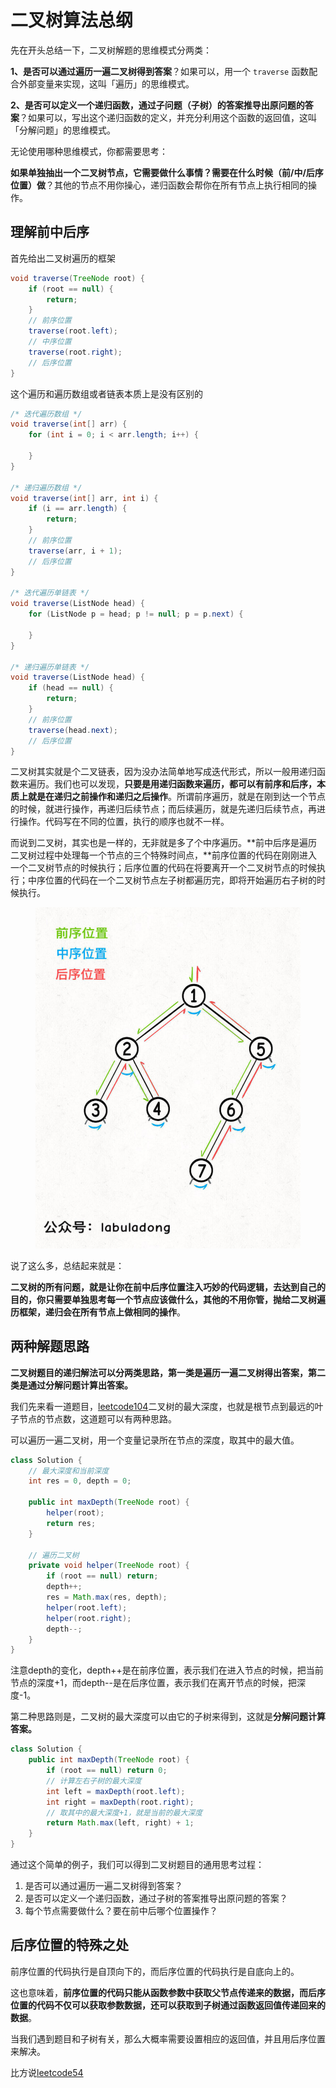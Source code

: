 # 二叉树算法总纲

先在开头总结一下，二叉树解题的思维模式分两类：

**1、是否可以通过遍历一遍二叉树得到答案**？如果可以，用一个 `traverse` 函数配合外部变量来实现，这叫「遍历」的思维模式。

**2、是否可以定义一个递归函数，通过子问题（子树）的答案推导出原问题的答案**？如果可以，写出这个递归函数的定义，并充分利用这个函数的返回值，这叫「分解问题」的思维模式。

无论使用哪种思维模式，你都需要思考：

**如果单独抽出一个二叉树节点，它需要做什么事情？需要在什么时候（前/中/后序位置）做**？其他的节点不用你操心，递归函数会帮你在所有节点上执行相同的操作。

## 理解前中后序

首先给出二叉树遍历的框架

```java
void traverse(TreeNode root) {
    if (root == null) {
        return;
    }
    // 前序位置
    traverse(root.left);
    // 中序位置
    traverse(root.right);
    // 后序位置
}
```

这个遍历和遍历数组或者链表本质上是没有区别的

```java
/* 迭代遍历数组 */
void traverse(int[] arr) {
    for (int i = 0; i < arr.length; i++) {

    }
}

/* 递归遍历数组 */
void traverse(int[] arr, int i) {
    if (i == arr.length) {
        return;
    }
    // 前序位置
    traverse(arr, i + 1);
    // 后序位置
}

/* 迭代遍历单链表 */
void traverse(ListNode head) {
    for (ListNode p = head; p != null; p = p.next) {

    }
}

/* 递归遍历单链表 */
void traverse(ListNode head) {
    if (head == null) {
        return;
    }
    // 前序位置
    traverse(head.next);
    // 后序位置
}

```

二叉树其实就是个二叉链表，因为没办法简单地写成迭代形式，所以一般用递归函数来遍历。我们也可以发现，**只要是用递归函数来遍历，都可以有前序和后序，本质上就是在递归之前操作和递归之后操作**。所谓前序遍历，就是在刚到达一个节点的时候，就进行操作，再递归后续节点；而后续遍历，就是先递归后续节点，再进行操作。代码写在不同的位置，执行的顺序也就不一样。

而说到二叉树，其实也是一样的，无非就是多了个中序遍历。**前中后序是遍历二叉树过程中处理每一个节点的三个特殊时间点，**前序位置的代码在刚刚进入一个二叉树节点的时候执行；后序位置的代码在将要离开一个二叉树节点的时候执行；中序位置的代码在一个二叉树节点左子树都遍历完，即将开始遍历右子树的时候执行。

<figure><img src="../../.gitbook/assets/image.png" alt=""><figcaption></figcaption></figure>

说了这么多，总结起来就是：

**二叉树的所有问题，就是让你在前中后序位置注入巧妙的代码逻辑，去达到自己的目的，你只需要单独思考每一个节点应该做什么，其他的不用你管，抛给二叉树遍历框架，递归会在所有节点上做相同的操作**。

## 两种解题思路

**二叉树题目的递归解法可以分两类思路，第一类是遍历一遍二叉树得出答案，第二类是通过分解问题计算出答案。**

我们先来看一道题目，[leetcode104](https://leetcode.com/problems/maximum-depth-of-binary-tree/description/)二叉树的最大深度，也就是根节点到最远的叶子节点的节点数，这道题可以有两种思路。

可以遍历一遍二叉树，用一个变量记录所在节点的深度，取其中的最大值。

```java
class Solution {
    // 最大深度和当前深度
    int res = 0, depth = 0;

    public int maxDepth(TreeNode root) {
        helper(root);
        return res;
    }
    
    // 遍历二叉树
    private void helper(TreeNode root) {
        if (root == null) return;
        depth++;
        res = Math.max(res, depth);
        helper(root.left);
        helper(root.right);
        depth--;
    }
}
```

注意depth的变化，depth++是在前序位置，表示我们在进入节点的时候，把当前节点的深度+1，而depth--是在后序位置，表示我们在离开节点的时候，把深度-1。

第二种思路则是，二叉树的最大深度可以由它的子树来得到，这就是**分解问题计算答案。**

```java
class Solution {
    public int maxDepth(TreeNode root) {
        if (root == null) return 0;
        // 计算左右子树的最大深度
        int left = maxDepth(root.left);
        int right = maxDepth(root.right);
        // 取其中的最大深度+1，就是当前的最大深度
        return Math.max(left, right) + 1;
    }
}
```

通过这个简单的例子，我们可以得到二叉树题目的通用思考过程：

1. 是否可以通过遍历一遍二叉树得到答案？
2. 是否可以定义一个递归函数，通过子树的答案推导出原问题的答案？
3. 每个节点需要做什么？要在前中后哪个位置操作？

## 后序位置的特殊之处

前序位置的代码执行是自顶向下的，而后序位置的代码执行是自底向上的。

这也意味着，**前序位置的代码只能从函数参数中获取父节点传递来的数据，而后序位置的代码不仅可以获取参数数据，还可以获取到子树通过函数返回值传递回来的数据**。

当我们遇到题目和子树有关，那么大概率需要设置相应的返回值，并且用后序位置来解决。

比方说[leetcode54](https://leetcode.com/problems/diameter-of-binary-tree/description/)
